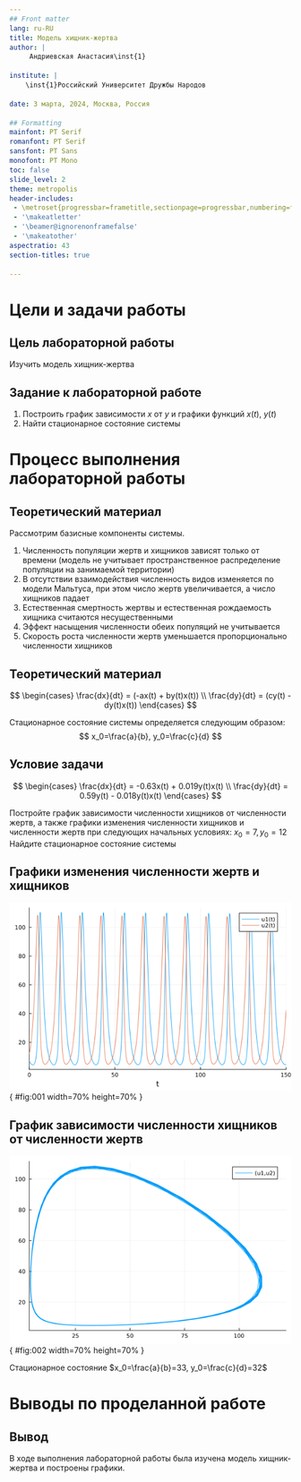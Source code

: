 ```yaml
---
## Front matter
lang: ru-RU
title: Модель хищник-жертва
author: |
	 Андриевская Анастасия\inst{1}

institute: |
	\inst{1}Российский Университет Дружбы Народов

date: 3 марта, 2024, Москва, Россия

## Formatting
mainfont: PT Serif
romanfont: PT Serif
sansfont: PT Sans
monofont: PT Mono
toc: false
slide_level: 2
theme: metropolis
header-includes: 
 - \metroset{progressbar=frametitle,sectionpage=progressbar,numbering=fraction}
 - '\makeatletter'
 - '\beamer@ignorenonframefalse'
 - '\makeatother'
aspectratio: 43
section-titles: true

---
```


# Цели и задачи работы

## Цель лабораторной работы

Изучить модель хищник-жертва

## Задание к лабораторной работе

1.	Построить график зависимости $x$ от $y$ и графики функций $x(t)$, $y(t)$
2.	Найти стационарное состояние системы

# Процесс выполнения лабораторной работы

## Теоретический материал 

Рассмотрим базисные компоненты системы.

1.	Численность популяции жертв и хищников зависят только от времени (модель не учитывает пространственное распределение популяции на занимаемой территории)
2.	В отсутствии взаимодействия численность видов изменяется по модели Мальтуса, при этом число жертв увеличивается, а число хищников падает
3.	Естественная смертность жертвы и естественная рождаемость хищника считаются несущественными 
4.	Эффект насыщения численности обеих популяций не учитывается 
5.	Скорость роста численности жертв уменьшается пропорционально численности хищников


## Теоретический материал 

$$
 \begin{cases}
	\frac{dx}{dt} = (-ax(t) + by(t)x(t))
	\\   
	\frac{dy}{dt} = (cy(t) - dy(t)x(t))
 \end{cases}
$$

Стационарное состояние системы определяется следующим образом: 
$$
	x_0=\frac{a}{b}, y_0=\frac{c}{d}
$$


## Условие задачи

$$
 \begin{cases}
	\frac{dx}{dt} = -0.63x(t) + 0.019y(t)x(t)
	\\   
	\frac{dy}{dt} = 0.59y(t) - 0.018y(t)x(t)
 \end{cases}
$$

Постройте график зависимости численности хищников от численности жертв, а также графики изменения численности хищников и численности жертв 
при следующих начальных условиях: $x_0=7, y_0=12$
Найдите стационарное состояние системы

## Графики изменения численности жертв и хищников

![График численности жертв и хищников от времени](image/03.png){ #fig:001 width=70% height=70% }

## График зависимости численности хищников от численности жертв

![График численности хищников от численности жертв](image/04.png){ #fig:002 width=70% height=70% }

Стационарное состояние $x_0=\frac{a}{b}=33, y_0=\frac{c}{d}=32$

# Выводы по проделанной работе

## Вывод

В ходе выполнения лабораторной работы была изучена модель хищник-жертва и построены графики.